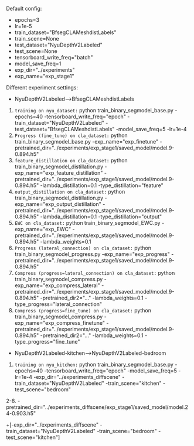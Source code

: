 Default config:

- epochs=3
- lr=1e-5
- train_dataset="BfsegCLAMeshdistLabels"
- train_scene=None
- test_dataset="NyuDepthV2Labeled"
- test_scene=None
- tensorboard_write_freq="batch"
- model_save_freq=1
- exp_dir="../experiments"
- exp_name="exp_stage1"

Different experiment settings:

- NyuDepthV2Labeled-->BfsegCLAMeshdistLabels

1. `training on nyu_dataset:` python train_binary_segmodel_base.py -epochs=40 -tensorboard_write_freq="epoch" -train_dataset="NyuDepthV2Labeled" -test_dataset="BfsegCLAMeshdistLabels" -model_save_freq=5 -lr=1e-4
2. `Progress (fine_tune) on cla_dataset:` python train_binary_segmodel_base.py -exp_name="exp_finetune" -pretrained_dir="../experiments/exp_stage1/saved_model/model.9-0.894.h5"
3. `feature_distillation on cla_dataset:` python train_binary_segmodel_distillation.py -exp_name="exp_feature_distillation" -pretrained_dir="../experiments/exp_stage1/saved_model/model.9-0.894.h5" -lambda_distillation=0.1 -type_distillation="feature"
4. `output_distillation on cla_dataset:` python train_binary_segmodel_distillation.py -exp_name="exp_output_distillation" -pretrained_dir="../experiments/exp_stage1/saved_model/model.9-0.894.h5" -lambda_distillation=0.1 -type_distillation="output"
5. `EWC on cla_dataset:` python train_binary_segmodel_EWC.py -exp_name="exp_EWC" -pretrained_dir="../experiments/exp_stage1/saved_model/model.9-0.894.h5" -lambda_weights=0.1
6. `Progress (lateral_connection) on cla_dataset:` python train_binary_segmodel_progress.py -exp_name="exp_progress" -pretrained_dir="../experiments/exp_stage1/saved_model/model.9-0.894.h5"
7. `Compress (progress=lateral_connection) on cla_dataset:` python train_binary_segmodel_compress.py -exp_name="exp_compress_lateral" -pretrained_dir="../experiments/exp_stage1/saved_model/model.9-0.894.h5" -pretrained_dir2="..." -lambda_weights=0.1 -type_progress="lateral_connection"
8. `Compress (progress=fine_tune) on cla_dataset:` python train_binary_segmodel_compress.py -exp_name="exp_compress_finetune" -pretrained_dir="../experiments/exp_stage1/saved_model/model.9-0.894.h5" -pretrained_dir2="..." -lambda_weights=0.1 -type_progress="fine_tune"

- NyuDepthV2Labeled-kitchen-->NyuDepthV2Labeled-bedroom

1. `training on nyu_kitchen:` python train_binary_segmodel_base.py -epochs=40 -tensorboard_write_freq="epoch" -model_save_freq=5 -lr=1e-4 -exp_dir="../experiments_diffscene" -train_dataset="NyuDepthV2Labeled" -train_scene="kitchen" -test_scene="bedroom"

2-8. -pretrained_dir="../experiments_diffscene/exp_stage1/saved_model/model.24-0.903.h5"

+[-exp_dir="../experiments_diffscene" -train_dataset="NyuDepthV2Labeled" -train_scene="bedroom" -test_scene="kitchen"]

